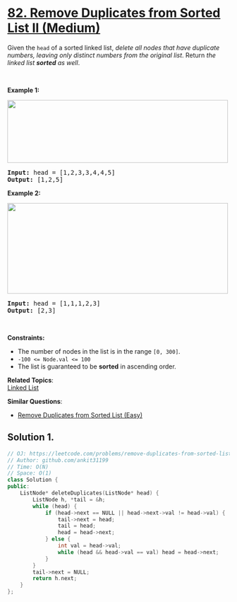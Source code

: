 # [82. Remove Duplicates from Sorted List II (Medium)](https://leetcode.com/problems/remove-duplicates-from-sorted-list-ii/)

<p>Given the <code>head</code> of a sorted linked list, <em>delete all nodes that have duplicate numbers, leaving only distinct numbers from the original list</em>. Return <em>the linked list <strong>sorted</strong> as well</em>.</p>

<p>&nbsp;</p>
<p><strong>Example 1:</strong></p>
<img alt="" src="https://assets.leetcode.com/uploads/2021/01/04/linkedlist1.jpg" style="width: 500px; height: 142px;">
<pre><strong>Input:</strong> head = [1,2,3,3,4,4,5]
<strong>Output:</strong> [1,2,5]
</pre>

<p><strong>Example 2:</strong></p>
<img alt="" src="https://assets.leetcode.com/uploads/2021/01/04/linkedlist2.jpg" style="width: 500px; height: 205px;">
<pre><strong>Input:</strong> head = [1,1,1,2,3]
<strong>Output:</strong> [2,3]
</pre>

<p>&nbsp;</p>
<p><strong>Constraints:</strong></p>

<ul>
	<li>The number of nodes in the list is in the range <code>[0, 300]</code>.</li>
	<li><code>-100 &lt;= Node.val &lt;= 100</code></li>
	<li>The list is guaranteed to be <strong>sorted</strong> in ascending order.</li>
</ul>


**Related Topics**:  
[Linked List](https://leetcode.com/tag/linked-list/)

**Similar Questions**:
* [Remove Duplicates from Sorted List (Easy)](https://leetcode.com/problems/remove-duplicates-from-sorted-list/)

## Solution 1.

```cpp
// OJ: https://leetcode.com/problems/remove-duplicates-from-sorted-list-ii/
// Author: github.com/ankit31199
// Time: O(N)
// Space: O(1)
class Solution {
public:
    ListNode* deleteDuplicates(ListNode* head) {
        ListNode h, *tail = &h;
        while (head) {
            if (head->next == NULL || head->next->val != head->val) {
                tail->next = head;
                tail = head;
                head = head->next;
            } else {
                int val = head->val;
                while (head && head->val == val) head = head->next;
            }
        }
        tail->next = NULL;
        return h.next;
    }
};
```
